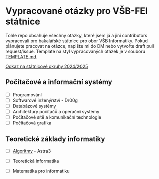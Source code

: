 # Vypracované otázky pro VŠB-FEI státnice

Tohle repo obsahuje všechny otázky, které jsem já a jiní contributors vypracovali pro bakalářské státnice pro obor VŠB Informatiky. Pokud plánujete pracovat na otázce, napište mi do DM nebo vytvořte draft pull request/issue. Template na styl vypracovaných otázek je v souboru [TEMPLATE.md](TEMPLATE.md).

[Odkaz na státnicové okruhy 2024/2025](https://www.fei.vsb.cz/export/sites/fei/460/cs/studium/pro-studenty/files/Statnicove-okruhy-_bc_INF_24_25.pdf)

## Počítačové a informační systémy
- [ ] Programování
- [ ] Softwarové inženýrství - Dr00g
- [ ] Databázové systémy
- [ ] Architektury počítačů a operační systémy
- [ ] Počítačové sítě a komunikační technologie
- [ ] Počítačová grafika

## Teoretické základy informatiky
- [ ] [Algoritmy](Teoretické%20základy%20informatiky/Algoritmy.md) - Astra3
- [ ] Teoretická informatika
- [ ] Matematika pro informatiku

